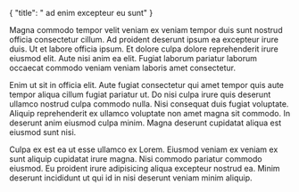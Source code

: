 {
  "title": " ad enim excepteur eu sunt"
}

Magna commodo tempor velit veniam ex veniam tempor duis sunt nostrud officia consectetur cillum. Ad proident deserunt ipsum ea excepteur irure duis. Ut et labore officia ipsum. Et dolore culpa dolore reprehenderit irure eiusmod elit. Aute nisi anim ea elit. Fugiat laborum pariatur laborum occaecat commodo veniam veniam laboris amet consectetur.

Enim ut sit in officia elit. Aute fugiat consectetur qui amet tempor quis aute tempor aliqua cillum fugiat pariatur ut. Do nisi culpa irure quis deserunt ullamco nostrud culpa commodo nulla. Nisi consequat duis fugiat voluptate. Aliquip reprehenderit ex ullamco voluptate non amet magna sit commodo. In deserunt anim eiusmod culpa minim. Magna deserunt cupidatat aliqua est eiusmod sunt nisi.

Culpa ex est ea ut esse ullamco ex Lorem. Eiusmod veniam ex veniam ex sunt aliquip cupidatat irure magna. Nisi commodo pariatur commodo eiusmod. Eu proident irure adipisicing aliqua excepteur nostrud ea. Minim deserunt incididunt ut qui id in nisi deserunt veniam minim aliquip.